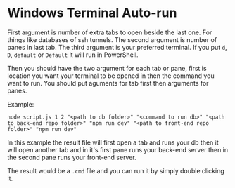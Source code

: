 # Windows Terminal Auto-run

First argument is number of extra tabs to open beside the last one. For things like databases of ssh tunnels. The second argument is number of panes in last tab. The third argument is your preferred terminal. If you put `d`, `D`, `default` or `Default` it will run in PowerShell.

Then you should have the two argument for each tab or pane, first is location you want your terminal to be opened in then the command you want to run. You should put aguments for tab first then arguments for panes.

Example:

```node script.js 1 2 "<path to db folder>" "<command to run db>" "<path to back-end repo folder>" "npm run dev" "<path to front-end repo folder>" "npm run dev"```

In this example the result file will first open a tab and runs your db then it will open another tab and in it's first pane runs your back-end server then in the second pane runs your front-end server.

The result would be a `.cmd` file and you can run it by simply double clicking it.